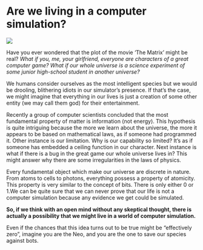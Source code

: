 # Are we living in a computer simulation?


![](/neo.jpeg)

Have you ever wondered that the plot of the movie ‘The Matrix’ might be real? *What if you, me, your girlfriend, everyone are characters of a great computer game? What if our whole universe is a science experiment of some junior high-school student in another universe?*

We humans consider ourselves as the most intelligent species but we would be drooling, blithering idiots in our simulator’s presence. If that’s the case, we might imagine that everything in our lives is just a creation of some other entity (we may call them god) for their entertainment. 

Recently a group of computer scientists concluded that the most fundamental property of matter is information (not energy). This hypothesis is quite intriguing because the more we learn about the universe, the more it appears to be based on mathematical laws, as if someone had programmed it. Other instance is our limitation. Why is our capability so limited? It’s as if someone has embedded a ceiling function in our character. Next instance is what if there is a bug in the great game our whole universe lives in? This might answer why there are some irregularities in the laws of physics.

Every fundamental object which make our universe are discrete in nature. From atoms to cells to photons, everything possess a property of atomicity. This property is very similar to the concept of bits. There is only either 0 or 1.We can be quite sure that we can never prove that our life is not a computer simulation because any evidence we get could be simulated.

**So, if we think with an open mind without any skeptical thought, there is actually a possibility that we might live in a world of computer simulation.**

Even if the chances that this idea turns out to be true might be “effectively zero”, imagine you are the Neo, and you are the one to save our species against bots.
